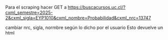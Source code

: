 Para el scraping hacer GET a 
https://buscacursos.uc.cl/?cxml_semestre=2025-2&cxml_sigla=EYP1010&cxml_nombre=Probabilidad&cxml_nrc=13747

cambiar nrc, sigla, normbre según lo dicho por el usuario
Esto devuelve un html